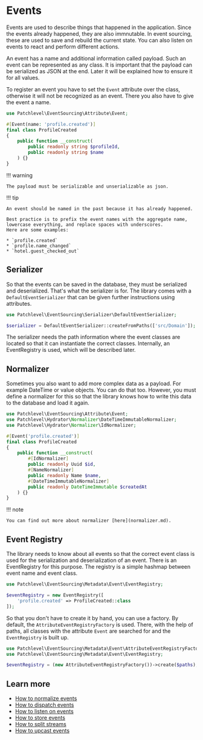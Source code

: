 # Events

Events are used to describe things that happened in the application. 
Since the events already happened, they are also immnutable. 
In event sourcing, these are used to save and rebuild the current state. 
You can also listen on events to react and perform different actions.

An event has a name and additional information called payload.
Such an event can be represented as any class.
It is important that the payload can be serialized as JSON at the end. 
Later it will be explained how to ensure it for all values.

To register an event you have to set the `Event` attribute over the class, 
otherwise it will not be recognized as an event. 
There you also have to give the event a name.

```php
use Patchlevel\EventSourcing\Attribute\Event;

#[Event(name: 'profile.created')]
final class ProfileCreated
{
    public function __construct(
        public readonly string $profileId,
        public readonly string $name
    ) {}
}
```

!!! warning

    The payload must be serializable and unserializable as json.

!!! tip

    An event should be named in the past because it has already happened.

    Best practice is to prefix the event names with the aggregate name, lowercase everything, and replace spaces with underscores.
    Here are some examples:

    * `profile.created`
    * `profile.name_changed`
    * `hotel.guest_checked_out`

## Serializer

So that the events can be saved in the database, they must be serialized and deserialized.
That's what the serializer is for. 
The library comes with a `DefaultEventSerializer` that can be given further instructions using attributes.

```php
use Patchlevel\EventSourcing\Serializer\DefaultEventSerializer;

$serializer = DefaultEventSerializer::createFromPaths(['src/Domain']);
```

The serializer needs the path information where the event classes are located 
so that it can instantiate the correct classes. 
Internally, an EventRegistry is used, which will be described later.

## Normalizer

Sometimes you also want to add more complex data as a payload. For example DateTime or value objects.
You can do that too. However, you must define a normalizer for this 
so that the library knows how to write this data to the database and load it again.

```php
use Patchlevel\EventSourcing\Attribute\Event;
use Patchlevel\Hydrator\Normalizer\DateTimeImmutableNormalizer;
use Patchlevel\Hydrator\Normalizer\IdNormalizer;

#[Event('profile.created')]
final class ProfileCreated
{
    public function __construct(
        #[IdNormalizer]
        public readonly Uuid $id,
        #[NameNormalizer]
        public readonly Name $name,
        #[DateTimeImmutableNormalizer]
        public readonly DateTimeImmutable $createdAt
    ) {}
}
```

!!! note

    You can find out more about normalizer [here](normalizer.md).    

## Event Registry

The library needs to know about all events 
so that the correct event class is used for the serialization and deserialization of an event.
There is an EventRegistry for this purpose. The registry is a simple hashmap between event name and event class.

```php
use Patchlevel\EventSourcing\Metadata\Event\EventRegistry;

$eventRegistry = new EventRegistry([
    'profile.created' => ProfileCreated::class
]);
```

So that you don't have to create it by hand, you can use a factory.
By default, the `AttributeEventRegistryFactory` is used. 
There, with the help of paths, all classes with the attribute `Event` are searched for 
and the `EventRegistry` is built up.

```php
use Patchlevel\EventSourcing\Metadata\Event\AttributeEventRegistryFactory;
use Patchlevel\EventSourcing\Metadata\Event\EventRegistry;

$eventRegistry = (new AttributeEventRegistryFactory())->create($paths);
```

## Learn more

* [How to normalize events](normalizer.md)
* [How to dispatch events](event_bus.md)
* [How to listen on events](processor.md)
* [How to store events](store.md)
* [How to split streams](split_stream.md)
* [How to upcast events](upcasting.md)